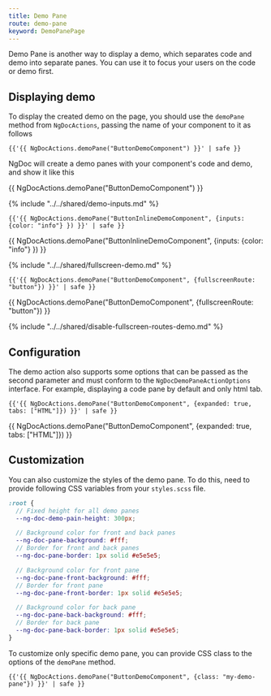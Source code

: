 ```yaml
---
title: Demo Pane
route: demo-pane
keyword: DemoPanePage
---
```


Demo Pane is another way to display a demo, which separates code and demo into separate panes.
You can use it to focus your users on the code or demo first.

## Displaying demo

To display the created demo on the page, you should use the `demoPane` method from `NgDocActions`,
passing the name of your component to it as follows

```twig name="index.md"
{{'{{ NgDocActions.demoPane("ButtonDemoComponent") }}' | safe }}
```

NgDoc will create a demo panes with your component's code and demo, and show it like this

{{ NgDocActions.demoPane("ButtonDemoComponent") }}

{% include "../../shared/demo-inputs.md" %}

```twig name="index.md"
{{'{{ NgDocActions.demoPane("ButtonInlineDemoComponent", {inputs: {color: "info"} }) }}' | safe }}
```

{{ NgDocActions.demoPane("ButtonInlineDemoComponent", {inputs: {color: "info"} }) }}

{% include "../../shared/fullscreen-demo.md" %}

```twig name="index.md"
{{'{{ NgDocActions.demoPane("ButtonDemoComponent", {fullscreenRoute: "button"}) }}' | safe }}
```

{{ NgDocActions.demoPane("ButtonDemoComponent", {fullscreenRoute: "button"}) }}

{% include "../../shared/disable-fullscreen-routes-demo.md" %}

## Configuration

The demo action also supports some options that can be passed as the second parameter and must
conform to the `NgDocDemoPaneActionOptions` interface. For example, displaying a code pane by
default and only html tab.

```twig name="index.md"
{{'{{ NgDocActions.demoPane("ButtonDemoComponent", {expanded: true, tabs: ["HTML"]}) }}' | safe }}
```

{{ NgDocActions.demoPane("ButtonDemoComponent", {expanded: true, tabs: ["HTML"]}) }}

## Customization

You can also customize the styles of the demo pane. To do this, need to provide following CSS
variables
from your `styles.scss` file.

```scss name="styles.scss"
:root {
  // Fixed height for all demo panes
  --ng-doc-demo-pain-height: 300px;

  // Background color for front and back panes
  --ng-doc-pane-background: #fff;
  // Border for front and back panes
  --ng-doc-pane-border: 1px solid #e5e5e5;

  // Background color for front pane
  --ng-doc-pane-front-background: #fff;
  // Border for front pane
  --ng-doc-pane-front-border: 1px solid #e5e5e5;

  // Background color for back pane
  --ng-doc-pane-back-background: #fff;
  // Border for back pane
  --ng-doc-pane-back-border: 1px solid #e5e5e5;
}
```

To customize only specific demo pane, you can provide CSS class to the options of the `demoPane`
method.

```twig name="index.md"
{{'{{ NgDocActions.demoPane("ButtonDemoComponent", {class: "my-demo-pane"}) }}' | safe }}
```

